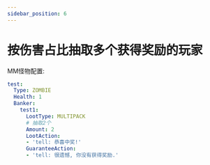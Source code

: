 ```yaml
---
sidebar_position: 6
---
```


# 按伤害占比抽取多个获得奖励的玩家

MM怪物配置:

```yaml
test:
  Type: ZOMBIE
  Health: 1
  Banker:
    test1:
      LootType: MULTIPACK
      # 抽取2个
      Amount: 2
      LootAction:
      - 'tell: 恭喜中奖!'
      GuaranteeAction:
      - 'tell: 很遗憾, 你没有获得奖励.'
```
